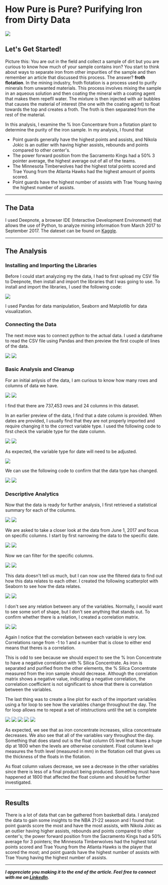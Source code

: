 # How Pure is Pure? Purifying Iron from Dirty Data

<img src="images/NBA_Analysis_cover.png"/>

## Let's Get Started!

Picture this: You are out in the field and collect a sample of dirt but you are curious to know how much of your sample contains iron? You start to think about ways to separate iron from other impurities of the sample and then remember an article that discussed this process. The answer? **froth flotation**. In the mining industry, froth flotation is a process used to purify minerals from unwanted materials. This process involves mixing the sample in an aqueous solution and then coating the mineral with a coating agent that makes them repefll water. The mixture is then injected with air bubbles that causes the material of interest (the one with the coating agent) to float towards the top and creates a froth. The froth is then separated from the rest of the material.  


In this analysis, I examine the % Iron Concentrare from a flotation plant to determine the purity of the iron sample. In my analysis, I found that

  - Point guards generally have the highest points and assists, and Nikola Jokic is an outlier with having higher assists, rebounds and points compared to other center's.
  - The power forward position from the Sacramento Kings had a 50% 3 pointer average, the highest average out of all of the teams.
  - The Minnesota Timberwolves had the highest total points scored and Trae Young from the Atlanta Hawks had the highest amount of points scored.
  - Point guards have the highest number of assists with Trae Young having the highest number of assists.

---

## The Data
I used Deepnote, a browser IDE (Interactive Development Environment) that allows the use of Python, to analyze mining information from March 2017 to September 2017. The dateset can be found on [Kaggle](https://www.kaggle.com/datasets/edumagalhaes/quality-prediction-in-a-mining-process?resource=download).

---

## The Analysis
 
### Installing and Importing the Libraries 

Before I could start analyzing my the data, I had to first upload my CSV file to Deepnote, then install and import the libraries that I was going to use. To install and import the libraries, I used the following code:

<img src="images/Python_Engineering_Project_import_libraries.png"/> 

I used Pandas for data manipulation, Seaborn and Matplotlib for data visualization.

### Connecting the Data

The next move was to connect python to the actual data. I used a dataframe to read the CSV file using Pandas and then preview the first couple of lines of the data.

<img src="images/Python_Engineering_Project_df_read.png"/> 

<img src="images/Python_Engineering_Project_preview.png"/> 

### Basic Analysis and Cleanup

For an initial anlysis of the data, I am curious to know how many rows and columns of data we have. 

<img src="images/Python_Engineering_Project_shape.png"/> 

<img src="images/Python_Engineering_Project_shape_answer.png"/> 

I find that there are 737,453 rows and 24 columns in this dataset.


In an earlier preview of the data, I find that a date column is provided. When dates are provided, I usually find that they are not properly imported and require changing it to the correct variable type. I used the following code to first check the variable type for the date column. 

<img src="images/Python_Engineering_Project_date_type.png"/> 
<img src="images/Python_Engineering_Project_date_type_answer.png"/> 

As expected, the variable type for date will need to be adjusted.

<img src="images/Python_Engineering_Project_date_type_change.png"/> 

We can use the following code to confirm that the data type has changed.

<img src="images/Python_Engineering_Project_date_type_change_confirm.png"/> 
<img src="images/Python_Engineering_Project_date_type_change_confirm_answer.png"/> 


### Descriptive Analytics

Now that the data is ready for further analysis, I first retrieved a statistical summary for each of the columns.

<img src="images/Python_Engineering_Project_descriptive_analytics.png"/> 
<img src="images/Python_Engineering_Project_descriptive_analytics_answer.png"/> 

We are asked to take a closer look at the data from June 1, 2017 and focus on specific columns. I start by first narrowing the data to the specific date.

<img src="images/Python_Engineering_Project_df_june.png"/> 
<img src="images/Python_Engineering_Project_df_june_answer.png"/> 

Now we can filter for the specific columns. 

<img src="images/Python_Engineering_Project_june_important.png"/> 
<img src="images/Python_Engineering_Project_june_important_answer.png"/> 

This data doesn't tell us much, but I can now use the filtered data to find out how this data relates to each other. I created the following scatterplot with Seaborn to see how the data relates.

<img src="images/Python_Engineering_Project_scatterplot.png"/> 
<img src="images/Python_Engineering_Project_scatterplot_results.png"/> 

I don't see any relation between any of the variables. Normally, I would want to see some sort of shape, but I don't see anything that stands out. To confirm whether there is a relation, I created a correlation matrix.

<img src="images/Python_Engineering_Project_correlation.png"/> 
<img src="images/Python_Engineering_Project_correlation_results.png"/> 

Again I notice that the correlation between each variable is very low. Correlations range from -1 to 1 and a number that is close to either end means that theres is a correlation. 

This is odd to see because we should expect to see the % Iron Concentrate to have a negative correlation with % Silica Concentrate. As iron is separated and purified from the other elements, the % Silica Concentrate measured from the iron sample should decrease. Although the correlation matrix shows a negative value, indicating a negative correlation, the correlation coefficient is not significant to show that there is correlation between the variables.


The last thing was to create a line plot for each of the important variables using a for loop to see how the variables change throughout the day. The for loop allows me to repeat a set of intstructions until the set is complete

<img src="images/Python_Engineering_Project_graphs.png"/> 
<img src="images/Python_Engineering_Project_grapsh_iron conc.png"/> 
<img src="images/Python_Engineering_Project_graphs_silica conc.png"/> 
<img src="images/Python_Engineering_Project_graphs_ph.png"/> 
<img src="images/Python_Engineering_Project_graphs_float column.png"/> 

As expected, we see that as iron concentrate increases, silica concentraate decreases. We also see that all of the variables vary throughout the day. Something that does stand out is the float column 05 level that tkaes a huge dip at 1800 when the levels are otherwise consistent. Float column level measures the froth level (measured in mm) in the flotation cell that gives us the thickness of the floats in the flotation. 

As float column values decrease, we see a decrease in the other variables since there is less of a final product being produced. Something must have happened at 1800 that affected the float column and should be further investigated.





---

## Results

There is a lot of data that can be gathered from basketball data. I analyzed the data to gain some insights to the NBA 21-22 season and I found that: point guards score the most and have the most assists, with Nikola Jokic as an outlier having higher assists, rebounds and points compared to other center's; the power forward position from the Sacramento Kings had a 50% average for 3 pointers; the Minnesota Timberwolves had the highest total points scored and Trae Young from the Atlanta Hawks is the player that scored the most; and point guards have the highest number of assists with Trae Young having the highest number of assists.


---

***I appreciate you making it to the end of the article. Feel free to connect with me on [LinkedIn](https://www.linkedin.com/in/jbespinoza/).***
